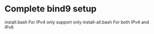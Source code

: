 # Complete bind9 setup
install.bash For IPv4 only support only
install-all.bash For both IPv4 and IPv6
